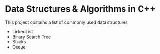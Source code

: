# Data Structures & Algorithms in C++
This project contains a list of commonly used data structures
* LinkedList
* Binary Search Tree
* Stacks
* Queue
